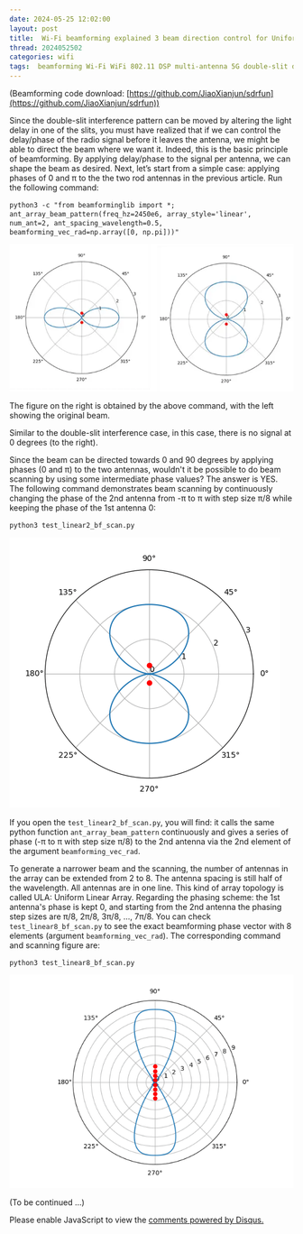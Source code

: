 ```yaml
---
date: 2024-05-25 12:02:00
layout: post
title: 	Wi-Fi beamforming explained 3 beam direction control for Uniform Linear Array (ULA)
thread: 2024052502
categories: wifi
tags:  beamforming Wi-Fi WiFi 802.11 DSP multi-antenna 5G double-slit double-slit-experiment phased-array ULA Uniform-Linear-Array
---
```


(Beamforming code download: [https://github.com/JiaoXianjun/sdrfun](https://github.com/JiaoXianjun/sdrfun))

Since the double-slit interference pattern can be moved by altering the light delay in one of the slits, you must have realized that if we can control the delay/phase of the radio signal before it leaves the antenna, we might be able to direct the beam where we want it. Indeed, this is the basic principle of beamforming. By applying delay/phase to the signal per antenna, we can shape the beam as desired. Next, let’s start from a simple case: applying phases of 0 and π to the the two rod antennas in the previous article. Run the following command:

```
python3 -c "from beamforminglib import *; ant_array_beam_pattern(freq_hz=2450e6, array_style='linear', num_ant=2, ant_spacing_wavelength=0.5, beamforming_vec_rad=np.array([0, np.pi]))"
```

![](../media/dual-ant-beamforming-0-vs-pi.webp)

The figure on the right is obtained by the above command, with the left showing the original beam.

Similar to the double-slit interference case, in this case, there is no signal at 0 degrees (to the right).

Since the beam can be directed towards 0 and 90 degrees by applying phases (0 and π) to the two antennas, wouldn't it be possible to do beam scanning by using some intermediate phase values? The answer is YES. The following command demonstrates beam scanning by continuously changing the phase of the 2nd antenna from -π to π with step size π/8 while keeping the phase of the 1st antenna 0:

```
python3 test_linear2_bf_scan.py
```

![](../media/dual-ant-beam-scan.gif)

If you open the `test_linear2_bf_scan.py`, you will find: it calls the same python function `ant_array_beam_pattern` continuously and gives a series of phase (-π to π with step size π/8) to the 2nd antenna via the 2nd element of the argument `beamforming_vec_rad`.

To generate a narrower beam and the scanning, the number of antennas in the array can be extended from 2 to 8. The antenna spacing is still half of the wavelength. All antennas are in one line. This kind of array topology is called ULA: Uniform Linear Array. Regarding the phasing scheme: the 1st antenna's phase is kept 0, and starting from the 2nd antenna the phasing step sizes are π/8, 2π/8, 3π/8, ..., 7π/8. You can check `test_linear8_bf_scan.py` to see the exact beamforming phase vector with 8 elements (argument `beamforming_vec_rad`). The corresponding command and scanning figure are:

```
python3 test_linear8_bf_scan.py
```

![](../media/linear8.gif)

(To be continued ...)

<div id="disqus_thread"></div>
<script type="text/javascript">
    /* * * CONFIGURATION VARIABLES: EDIT BEFORE PASTING INTO YOUR WEBPAGE * * */
    var disqus_shortname = 'jiaoxianjun'; // required: replace example with your forum shortname

    /* * * DON'T EDIT BELOW THIS LINE * * */
    (function() {
        var dsq = document.createElement('script'); dsq.type = 'text/javascript'; dsq.async = true;
        dsq.src = '//' + disqus_shortname + '.disqus.com/embed.js';
        (document.getElementsByTagName('head')[0] || document.getElementsByTagName('body')[0]).appendChild(dsq);
    })();
</script>
<noscript>Please enable JavaScript to view the <a href="http://disqus.com/?ref_noscript">comments powered by Disqus.</a></noscript>


<!-- Global site tag (gtag.js) - Google Analytics -->
<script async src="https://www.googletagmanager.com/gtag/js?id=G-01GGQ8JZW7"></script>
<script>
  window.dataLayer = window.dataLayer || [];
  function gtag(){dataLayer.push(arguments);}
  gtag('js', new Date());

  gtag('config', 'G-01GGQ8JZW7');
</script>

<script async src="https://pagead2.googlesyndication.com/pagead/js/adsbygoogle.js?client=ca-pub-1542618827905251"
     crossorigin="anonymous"></script>

